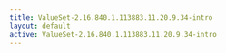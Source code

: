 ```yaml
---
title: ValueSet-2.16.840.1.113883.11.20.9.34-intro
layout: default
active: ValueSet-2.16.840.1.113883.11.20.9.34-intro
---
```


